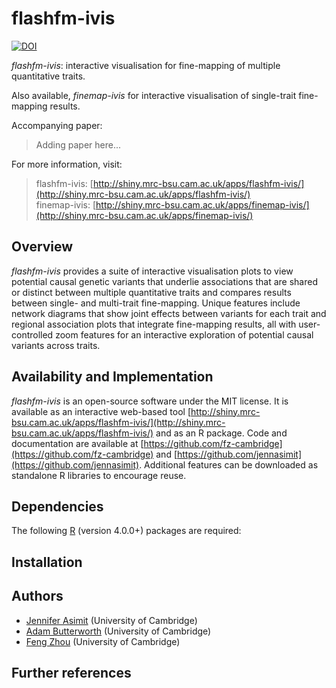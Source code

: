 # flashfm-ivis

<!-- badges: start -->
[![DOI](https://zenodo.org/badge/461200048.svg)](https://zenodo.org/badge/latestdoi/461200048)
<!-- badges: end -->

*flashfm-ivis*: interactive visualisation for fine-mapping of multiple quantitative traits.

Also available, *finemap-ivis* for interactive visualisation of single-trait fine-mapping results.

Accompanying paper:
> Adding paper here...

For more information, visit:
> flashfm-ivis: [http://shiny.mrc-bsu.cam.ac.uk/apps/flashfm-ivis/](http://shiny.mrc-bsu.cam.ac.uk/apps/flashfm-ivis/)   
> finemap-ivis: [http://shiny.mrc-bsu.cam.ac.uk/apps/finemap-ivis/](http://shiny.mrc-bsu.cam.ac.uk/apps/finemap-ivis/) 

## Overview
*flashfm-ivis* provides a suite of interactive visualisation plots to view potential causal genetic variants that underlie associations that are shared or distinct between multiple quantitative traits and compares results between single- and multi-trait fine-mapping. Unique features include network diagrams that show joint effects between variants for each trait and regional association plots that integrate fine-mapping results, all with user-controlled zoom features for an interactive exploration of potential causal variants across traits.

## Availability and Implementation
*flashfm-ivis* is an open-source software under the MIT license. It is available as an interactive web-based tool [http://shiny.mrc-bsu.cam.ac.uk/apps/flashfm-ivis/](http://shiny.mrc-bsu.cam.ac.uk/apps/flashfm-ivis/) and as an R package. Code and documentation are available at [https://github.com/fz-cambridge](https://github.com/fz-cambridge) and [https://github.com/jennasimit](https://github.com/jennasimit). Additional features can be downloaded as standalone R libraries to encourage reuse. 

## Dependencies
The following [R](https://www.r-project.org/) (version 4.0.0+) packages are required:

## Installation

## Authors
   - [Jennifer Asimit](https://www.mrc-bsu.cam.ac.uk/people/in-alphabetical-order/a-to-g/jennifer-asimit/) (University of Cambridge)
   - [Adam Butterworth](https://www.phpc.cam.ac.uk/people/ceu-group/ceu-senior-academic-staff/adam-butterworth/) (University of Cambridge)
   - [Feng Zhou](https://www.mrc-bsu.cam.ac.uk/people/in-alphabetical-order/t-to-z/feng-zhou/) (University of Cambridge)

## Further references
